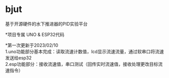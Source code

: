 # bjut
基于开源硬件的水下推进器的PID实验平台


*项目专属  UNO & ESP32代码

*第一次更新于2023/02/10  
1.uno功能部分基本完成：读取流速计数值，lcd显示流速流量，通过软串口将流速发送给esp32  
2.esp功能部分：接收流速值，串口测试（回传实时流速值，接收处理更改目标流速指令）
